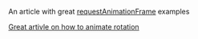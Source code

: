 An article with great [requestAnimationFrame](https://medium.com/@bdc/gain-motion-superpowers-with-requestanimationframe-ecc6d5b0d9a4) examples

[Great artivle on how to animate rotation](https://uxdesign.cc/how-to-fix-dragging-animation-in-ui-with-simple-math-4bbc10deccf7)